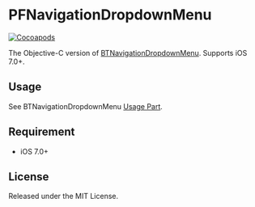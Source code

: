 # PFNavigationDropdownMenu
[![Cocoapods](https://cocoapod-badges.herokuapp.com/v/PFNavigationDropdownMenu/badge.png)](http://cocoapods.org/?q=PFNavigationDropdownMenu)

The Objective-C version of [BTNavigationDropdownMenu](https://github.com/PhamBaTho/BTNavigationDropdownMenu). Supports iOS 7.0+.

## Usage
See BTNavigationDropdownMenu [Usage Part](https://github.com/PhamBaTho/BTNavigationDropdownMenu#usage).

## Requirement
+ iOS 7.0+

## License
Released under the MIT License.